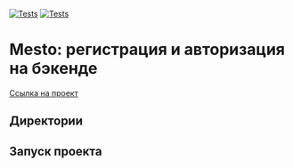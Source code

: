 [![Tests](../../actions/workflows/tests-13-sprint.yml/badge.svg)](../../actions/workflows/tests-13-sprint.yml) [![Tests](../../actions/workflows/tests-14-sprint.yml/badge.svg)](../../actions/workflows/tests-14-sprint.yml)
#  Mesto: регистрация и авторизация на бэкенде
[Ссылка на проект]([git@github.com:eevgenushka/express-mesto-gha.git](https://github.com/eevgenushka/express-mesto-gha.git)https://github.com/eevgenushka/express-mesto-gha.git) 

## Директории


## Запуск проекта

